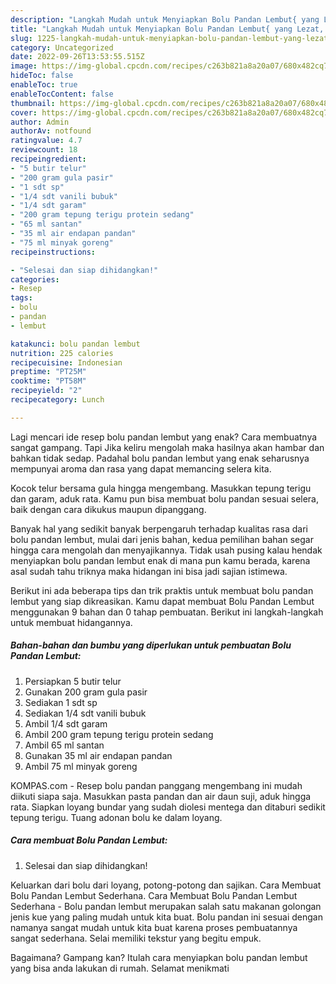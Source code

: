 ```yaml
---
description: "Langkah Mudah untuk Menyiapkan Bolu Pandan Lembut{ yang Lezat,  Menu Buat lebaran"
title: "Langkah Mudah untuk Menyiapkan Bolu Pandan Lembut{ yang Lezat,  Menu Buat lebaran"
slug: 1225-langkah-mudah-untuk-menyiapkan-bolu-pandan-lembut-yang-lezat-menu-buat-lebaran
category: Uncategorized
date: 2022-09-26T13:53:55.515Z
image: https://img-global.cpcdn.com/recipes/c263b821a8a20a07/680x482cq70/bolu-pandan-lembut-foto-resep-utama.jpg
hideToc: false
enableToc: true
enableTocContent: false
thumbnail: https://img-global.cpcdn.com/recipes/c263b821a8a20a07/680x482cq70/bolu-pandan-lembut-foto-resep-utama.jpg
cover: https://img-global.cpcdn.com/recipes/c263b821a8a20a07/680x482cq70/bolu-pandan-lembut-foto-resep-utama.jpg
author: Admin
authorAv: notfound
ratingvalue: 4.7
reviewcount: 18
recipeingredient:
- "5 butir telur"
- "200 gram gula pasir"
- "1 sdt sp"
- "1/4 sdt vanili bubuk"
- "1/4 sdt garam"
- "200 gram tepung terigu protein sedang"
- "65 ml santan"
- "35 ml air endapan pandan"
- "75 ml minyak goreng"
recipeinstructions:

- "Selesai dan siap dihidangkan!"
categories:
- Resep
tags:
- bolu
- pandan
- lembut

katakunci: bolu pandan lembut 
nutrition: 225 calories
recipecuisine: Indonesian
preptime: "PT25M"
cooktime: "PT58M"
recipeyield: "2"
recipecategory: Lunch

---
```



Lagi mencari ide resep bolu pandan lembut yang enak? Cara membuatnya sangat gampang. Tapi Jika keliru mengolah maka hasilnya akan hambar dan bahkan tidak sedap. Padahal bolu pandan lembut yang enak seharusnya mempunyai aroma dan rasa yang dapat memancing selera kita.


Kocok telur bersama gula hingga mengembang. Masukkan tepung terigu dan garam, aduk rata. Kamu pun bisa membuat bolu pandan sesuai selera, baik dengan cara dikukus maupun dipanggang.

Banyak hal yang sedikit banyak berpengaruh terhadap kualitas rasa dari bolu pandan lembut, mulai dari jenis bahan, kedua pemilihan bahan segar hingga cara mengolah dan menyajikannya. Tidak usah pusing kalau hendak menyiapkan bolu pandan lembut enak di mana pun kamu berada, karena asal sudah tahu triknya maka hidangan ini bisa jadi sajian istimewa.


Berikut ini ada beberapa tips dan trik praktis untuk membuat bolu pandan lembut yang siap dikreasikan. Kamu dapat membuat Bolu Pandan Lembut menggunakan 9 bahan dan 0 tahap pembuatan. Berikut ini langkah-langkah untuk membuat hidangannya.

<!--inarticleads1-->

##### Bahan-bahan dan bumbu yang diperlukan untuk pembuatan Bolu Pandan Lembut:

1. Persiapkan 5 butir telur
1. Gunakan 200 gram gula pasir
1. Sediakan 1 sdt sp
1. Sediakan 1/4 sdt vanili bubuk
1. Ambil 1/4 sdt garam
1. Ambil 200 gram tepung terigu protein sedang
1. Ambil 65 ml santan
1. Gunakan 35 ml air endapan pandan
1. Ambil 75 ml minyak goreng


KOMPAS.com - Resep bolu pandan panggang mengembang ini mudah diikuti siapa saja. Masukkan pasta pandan dan air daun suji, aduk hingga rata. Siapkan loyang bundar yang sudah diolesi mentega dan ditaburi sedikit tepung terigu. Tuang adonan bolu ke dalam loyang. 

<!--inarticleads2-->

##### Cara membuat Bolu Pandan Lembut:


1. Selesai dan siap dihidangkan!

Keluarkan dari bolu dari loyang, potong-potong dan sajikan. Cara Membuat Bolu Pandan Lembut Sederhana. Cara Membuat Bolu Pandan Lembut Sederhana - Bolu pandan lembut merupakan salah satu makanan golongan jenis kue yang paling mudah untuk kita buat. Bolu pandan ini sesuai dengan namanya sangat mudah untuk kita buat karena proses pembuatannya sangat sederhana. Selai memiliki tekstur yang begitu empuk. 

Bagaimana? Gampang kan? Itulah cara menyiapkan bolu pandan lembut yang bisa anda lakukan di rumah. Selamat menikmati
